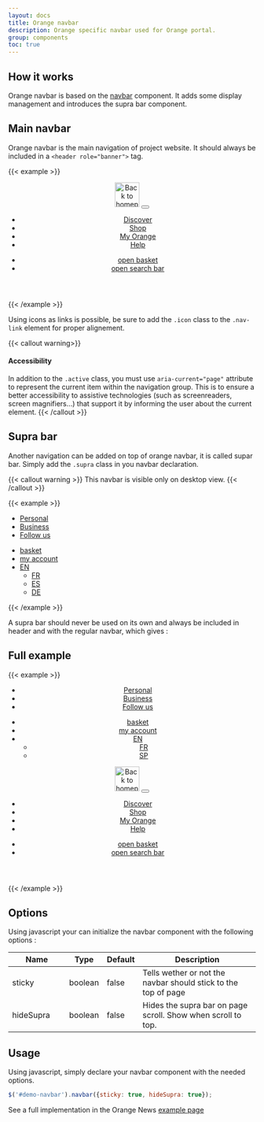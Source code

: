 ```yaml
---
layout: docs
title: Orange navbar
description: Orange specific navbar used for Orange portal.
group: components
toc: true
---
```


## How it works

Orange navbar is based on the [navbar](../navbar) component. It adds some display management and introduces the supra bar component.

## Main navbar

Orange navbar is the main navigation of project website. It should always be included in a `<header role="banner">` tag.

{{< example >}}
<header role="banner">
  <nav role="navigation" class="navbar navbar-dark navbar-expand-md">
    <div class="container">
      <a class="navbar-brand" href="#"><img src="/docs/{{< param docs_version >}}/assets/brand/orange_logo.svg" alt="Back to homepage" title="Back to homepage" width="50" height="50" loading="lazy"/></a>
      <button class="navbar-toggler" type="button" data-toggle="collapse" data-target="#collapsing-navbar" aria-controls="collapsing-navbar" aria-expanded="false" aria-label="Toggle navigation">
        <span class="navbar-toggler-icon"></span>
      </button>
      <div class="navbar-collapse justify-content-between collapse" id="collapsing-navbar">
        <ul class="navbar-nav">
          <li class="nav-item"><a class="nav-link active" href="#" aria-current="page">Discover</a></li>
          <li class="nav-item"><a class="nav-link" href="#">Shop</a></li>
          <li class="nav-item"><a class="nav-link" href="#">My Orange</a></li>
          <li class="nav-item"><a class="nav-link" href="#">Help</a></li>
        </ul>
        <ul class="navbar-nav">
          <li class="nav-item">
            <a href="#" class="nav-link nav-icon svg-buy">
              <span class="sr-only">open basket</span>
            </a>
        </li>
        <li class="nav-item">
          <a href="#" class="nav-link nav-icon svg-search">
            <span class="sr-only">open search bar</span>
          </a>
        </li>
        </ul>
      </div>
    </div>
  </nav>
</header>
{{< /example >}}

Using icons as links is possible, be sure to add the `.icon` class to the `.nav-link` element for proper alignement.

{{< callout warning>}}
#### Accessibility

In addition to the `.active` class, you must use `aria-current="page"` attribute to represent the current item within the navigation group. This is to ensure a better accessibility to assistive technologies (such as screenreaders, screen magnifiers…) that support it by informing the user about the current element.
{{< /callout >}}

## Supra bar

Another navigation can be added on top of orange navbar, it is called supar bar. Simply add the `.supra` class in you navbar declaration.
 
{{< callout warning >}}
This navbar is visible only on desktop view.
{{< /callout >}}

{{< example >}}
<nav role="navigation" class="navbar navbar-dark navbar-expand-md supra">
  <div class="container">
    <ul class="navbar-nav">
      <li class="nav-item"><a href="#" class="nav-link active" aria-current="page">Personal</a></li>
      <li class="nav-item"><a class="nav-link" href="#">Business</a></li>
      <li class="nav-item"><a class="nav-link" href="#">Follow us</a></li>
    </ul>
    <ul class="navbar-nav ml-auto">
      <li class="nav-item">
        <a href="#" class="nav-link nav-icon svg-buy">
          <span class="sr-only">basket</span>
        </a>
      </li>
      <li class="nav-item">
        <a href="#" class="nav-link nav-icon svg-avatar">
          <span class="sr-only">my account</span>
        </a>
      </li>
      <li class="nav-item dropdown">
        <a class="nav-link dropdown-toggle" href="#" data-toggle="dropdown" role="button" aria-haspopup="true" aria-expanded="false">EN</a>
        <ul class="dropdown-menu" role="menu">
          <li><a class="dropdown-item" href="#" aria-label="Version française" lang="fr" hreflang="fr">FR</a></li>
          <li><a class="dropdown-item" href="#" aria-label="Version en español" lang="es" hreflang="es">ES</a></li>
          <li><a class="dropdown-item" href="#" aria-label="Deutschsprachige Version" lang="de" hreflang="de">DE</a></li>
        </ul>
      </li>
    </ul>
  </div>
</nav>
{{< /example >}}

A supra bar should never be used on its own and always be included in header and with the regular navbar, which gives :

## Full example

{{< example >}}
<header role="banner" id="demo-navbar">
  <nav role="navigation" class="navbar navbar-dark navbar-expand-md supra" aria-label="Complementary navigation">
    <div class="container">
      <ul class="navbar-nav">
        <li class="nav-item"><a class="nav-link active" aria-current="page" href="#">Personal</a></li>
        <li class="nav-item"><a class="nav-link" href="#">Business</a></li>
        <li class="nav-item"><a class="nav-link" href="#">Follow us</a></li>
      </ul>
      <ul class="navbar-nav ml-auto">
        <li class="nav-item">
          <a href="#" class="nav-link nav-icon svg-buy">
            <span class="sr-only">basket</span>
          </a>
        </li>
        <li class="nav-item">
          <a href="#" class="nav-link nav-icon svg-avatar">
            <span class="sr-only">my account</span>
          </a>
        </li>
        <li class="nav-item dropdown">
          <a class="nav-link dropdown-toggle" href="#" data-toggle="dropdown" role="button" aria-haspopup="true" aria-expanded="false">EN</a>
          <ul class="dropdown-menu dropdown-menu-right" role="menu">
            <li><a class="dropdown-item" href="#">FR</a></li>
            <li><a class="dropdown-item" href="#">SP</a></li>
          </ul>
        </li>
      </ul>
    </div>
  </nav>
  <nav role="navigation" class="navbar navbar-dark navbar-expand-md" aria-label="Main navigation">
    <div class="container">
      <a class="navbar-brand" href="#"><img src="/docs/{{< param docs_version >}}/assets/brand/orange_logo.svg" alt="Back to homepage" title="Back to homepage" width="50" height="50" loading="lazy"/></a>
      <button class="navbar-toggler" type="button" data-toggle="collapse" data-target="#collapsing-navbar2" aria-controls="collapsing-navbar2" aria-expanded="false" aria-label="Toggle navigation">
        <span class="navbar-toggler-icon"></span>
      </button>
      <div class="navbar-collapse justify-content-between collapse" id="collapsing-navbar2">
        <ul class="navbar-nav">
          <li class="nav-item"><a class="nav-link" href="#">Discover</a></li>
          <li class="nav-item"><a class="nav-link" href="#">Shop</a></li>
          <li class="nav-item"><a class="nav-link" href="#">My Orange</a></li>
          <li class="nav-item"><a class="nav-link" href="#">Help</a></li>
        </ul>
        <ul class="navbar-nav">
          <li class="nav-item">
            <a href="#" class="nav-link nav-icon svg-buy">
              <span class="sr-only">open basket</span>
            </a>
          </li>
          <li class="nav-item">
            <a href="#" class="nav-link nav-icon svg-search">
              <span class="sr-only">open search bar</span>
            </a>
          </li>
        </ul>
      </div>
    </div>
  </nav>
</header>
{{< /example >}}

## Options

Using javascript your can initialize the navbar component with the following options :

<table class="table table-bordered table-striped table-responsive">
  <thead>
    <tr>
      <th style="width: 100px;">Name</th>
      <th style="width: 50px;">Type</th>
      <th style="width: 50px;">Default</th>
      <th>Description</th>
    </tr>
  </thead>
  <tbody>
    <tr>
      <td>sticky</td>
      <td>boolean</td>
      <td>false</td>
      <td>Tells wether or not the navbar should stick to the top of page</td>
    </tr>
    <tr>
      <td>hideSupra</td>
      <td>boolean</td>
      <td>false</td>
      <td>Hides the supra bar on page scroll. Show when scroll to top.</td>
    </tr>
  </tbody>
</table>

## Usage

Using javascript, simply declare your navbar component with the needed options.

```js
$('#demo-navbar').navbar({sticky: true, hideSupra: true});
```

See a full implementation in the Orange News [example page](../../examples/news-template/)
